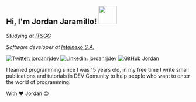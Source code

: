 <h2 style="margin-right:10px;">Hi, I'm Jordan Jaramillo! <img src="https://media.giphy.com/media/Wj7lNjMNDxSmc/source.gif" width="50" > </h2>

<p><em>Studying at <a href="https://itsgg.edu.ec/">ITSGG</a></em></p>
<p><em>Software developer at <a href="https://intelnexo.com/">Intelnexo S.A.</a></em></p>

[![Twitter: jordanrjdev](https://img.shields.io/twitter/follow/jordanrjdev?style=social)](https://twitter.com/jordanrjdev)
[![Linkedin: jordanrjdev](https://img.shields.io/badge/-jordanrjdev-blue?style=flat-square&logo=Linkedin&logoColor=white&link=https://www.linkedin.com/in/jordanrjdev/)](https://www.linkedin.com/in/thaianebraga/)
[![GitHub Jordan](https://img.shields.io/github/followers/jordanrjdev?label=follow&style=social)](https://github.com/jordanrjdev)

I learned programming since I was 15 years old, in my free time I write small publications and tutorials in DEV Comunity to help people who want to enter the world of programming.

With ❤️ Jordan 😊
